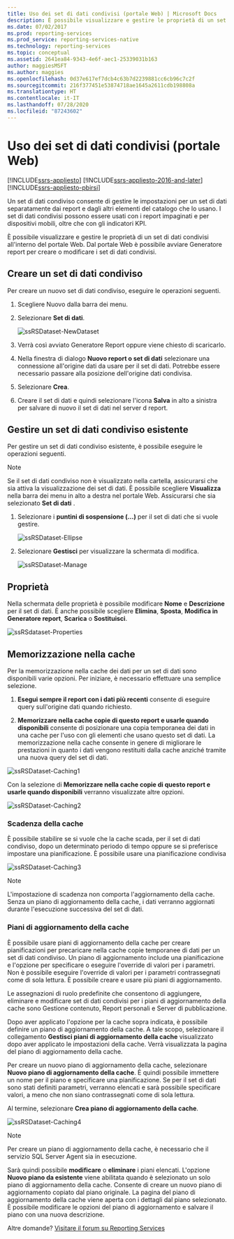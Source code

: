 ```yaml
---
title: Uso dei set di dati condivisi (portale Web) | Microsoft Docs
description: È possibile visualizzare e gestire le proprietà di un set di dati condivisi all'interno del portale Web, nonché usare il portale Web per creare o modificare set di dati condivisi in Generatore report.
ms.date: 07/02/2017
ms.prod: reporting-services
ms.prod_service: reporting-services-native
ms.technology: reporting-services
ms.topic: conceptual
ms.assetid: 2641ea84-9343-4e6f-aec1-25339031b163
author: maggiesMSFT
ms.author: maggies
ms.openlocfilehash: 0d37e617ef7dcb4c63b7d2239881cc6cb96c7c2f
ms.sourcegitcommit: 216f377451e53874718ae1645a2611cdb198808a
ms.translationtype: HT
ms.contentlocale: it-IT
ms.lasthandoff: 07/28/2020
ms.locfileid: "87243602"
---
```

# <a name="work-with-shared-datasets---web-portal"></a>Uso dei set di dati condivisi (portale Web)

[!INCLUDE[ssrs-appliesto](../includes/ssrs-appliesto.md)] [!INCLUDE[ssrs-appliesto-2016-and-later](../includes/ssrs-appliesto-2016-and-later.md)] [!INCLUDE[ssrs-appliesto-pbirsi](../includes/ssrs-appliesto-pbirs.md)]

Un set di dati condiviso consente di gestire le impostazioni per un set di dati separatamente dai report e dagli altri elementi del catalogo che lo usano. I set di dati condivisi possono essere usati con i report impaginati e per dispositivi mobili, oltre che con gli indicatori KPI.

È possibile visualizzare e gestire le proprietà di un set di dati condivisi all'interno del portale Web. Dal portale Web è possibile avviare Generatore report per creare o modificare i set di dati condivisi.

## <a name="create-a-shared-dataset"></a>Creare un set di dati condiviso
  
Per creare un nuovo set di dati condiviso, eseguire le operazioni seguenti.  
  
1.  Scegliere Nuovo dalla barra dei menu.  
  
2.  Selezionare **Set di dati**.  
  
    ![ssRSDataset-NewDataset](../reporting-services/media/ssrsdataset-newdataset.png)  
  
3.  Verrà così avviato Generatore Report oppure viene chiesto di scaricarlo.  
  
4.  Nella finestra di dialogo **Nuovo report o set di dati** selezionare una connessione all'origine dati da usare per il set di dati. Potrebbe essere necessario passare alla posizione dell'origine dati condivisa.  
  
5.  Selezionare **Crea**.  
  
6.  Creare il set di dati e quindi selezionare l'icona **Salva** in alto a sinistra per salvare di nuovo il set di dati nel server d report.  
  
## <a name="manage-an-existing-shared-dataset"></a>Gestire un set di dati condiviso esistente
  
Per gestire un set di dati condiviso esistente, è possibile eseguire le operazioni seguenti.  
  
> [!NOTE]
> Se il set di dati condiviso non è visualizzato nella cartella, assicurarsi che sia attiva la visualizzazione dei set di dati. È possibile scegliere **Visualizza** nella barra dei menu in alto a destra nel portale Web. Assicurarsi che sia selezionato **Set di dati** .  
  
1.  Selezionare i **puntini di sospensione (...)** per il set di dati che si vuole gestire.  
  
    ![ssRSDataset-Ellipse](../reporting-services/media/ssrsdataset-ellipse.png)  
  
2.  Selezionare **Gestisci** per visualizzare la schermata di modifica.  
  
    ![ssRSDataset-Manage](../reporting-services/media/ssrsdataset-manage.png)  
  
## <a name="properties"></a>Proprietà
  
Nella schermata delle proprietà è possibile modificare **Nome** e **Descrizione** per il set di dati. È anche possibile scegliere **Elimina**, **Sposta**, **Modifica in Generatore report**, **Scarica** o **Sostituisci**.  
  
![ssRSdataset-Properties](../reporting-services/media/ssrsdataset-properties.png)  
  
## <a name="caching"></a>Memorizzazione nella cache
  
Per la memorizzazione nella cache dei dati per un set di dati sono disponibili varie opzioni. Per iniziare, è necessario effettuare una semplice selezione.  
  
1.  **Esegui sempre il report con i dati più recenti** consente di eseguire query sull'origine dati quando richiesto.  
  
2.  **Memorizzare nella cache copie di questo report e usarle quando disponibili** consente di posizionare una copia temporanea dei dati in una cache per l'uso con gli elementi che usano questo set di dati. La memorizzazione nella cache consente in genere di migliorare le prestazioni in quanto i dati vengono restituiti dalla cache anziché tramite una nuova query del set di dati.  
  
![ssRSDataset-Caching1](../reporting-services/media/ssrsdataset-caching1.png)  
  
Con la selezione di **Memorizzare nella cache copie di questo report e usarle quando disponibili** verranno visualizzate altre opzioni.  
  
![ssRSDataset-Caching2](../reporting-services/media/ssrsdataset-caching2.png)  
  
### <a name="cache-expiration"></a>Scadenza della cache  
  
È possibile stabilire se si vuole che la cache scada, per il set di dati condiviso, dopo un determinato periodo di tempo oppure se si preferisce impostare una pianificazione. È possibile usare una pianificazione condivisa  
  
![ssRSDataset-Caching3](../reporting-services/media/ssrsdataset-caching3.png)  
  
> [!NOTE]
> L'impostazione di scadenza non comporta l'aggiornamento della cache. Senza un piano di aggiornamento della cache, i dati verranno aggiornati durante l'esecuzione successiva del set di dati.  
  
### <a name="cache-refresh-plans"></a>Piani di aggiornamento della cache  
  
È possibile usare piani di aggiornamento della cache per creare pianificazioni per precaricare nella cache copie temporanee di dati per un set di dati condiviso. Un piano di aggiornamento include una pianificazione e l'opzione per specificare o eseguire l'override di valori per i parametri. Non è possibile eseguire l'override di valori per i parametri contrassegnati come di sola lettura. È possibile creare e usare più piani di aggiornamento.   
  
Le assegnazioni di ruolo predefinite che consentono di aggiungere, eliminare e modificare set di dati condivisi per i piani di aggiornamento della cache sono Gestione contenuto, Report personali e Server di pubblicazione.  
  
Dopo aver applicato l'opzione per la cache sopra indicata, è possibile definire un piano di aggiornamento della cache. A tale scopo, selezionare il collegamento **Gestisci piani di aggiornamento della cache** visualizzato dopo aver applicato le impostazioni della cache. Verrà visualizzata la pagina del piano di aggiornamento della cache.   
  
Per creare un nuovo piano di aggiornamento della cache, selezionare **Nuovo piano di aggiornamento della cache**. È quindi possibile immettere un nome per il piano e specificare una pianificazione. Se per il set di dati sono stati definiti parametri, verranno elencati e sarà possibile specificare valori, a meno che non siano contrassegnati come di sola lettura.  
  
Al termine, selezionare **Crea piano di aggiornamento della cache**.  
  
![ssRSDataset-Caching4](../reporting-services/media/ssrsdataset-caching4.png)  
  
> [!NOTE]
> Per creare un piano di aggiornamento della cache, è necessario che il servizio SQL Server Agent sia in esecuzione.  
  
Sarà quindi possibile **modificare** o **eliminare** i piani elencati. L'opzione **Nuovo piano da esistente** viene abilitata quando è selezionato un solo piano di aggiornamento della cache. Consente di creare un nuovo piano di aggiornamento copiato dal piano originale. La pagina del piano di aggiornamento della cache viene aperta con i dettagli dal piano selezionato. È possibile modificare le opzioni del piano di aggiornamento e salvare il piano con una nuova descrizione.  

Altre domande? [Visitare il forum su Reporting Services](https://go.microsoft.com/fwlink/?LinkId=620231)
